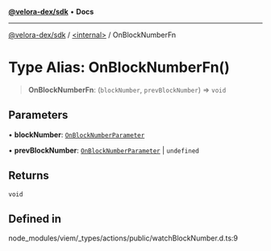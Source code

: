 [**@velora-dex/sdk**](../../README.md) • **Docs**

***

[@velora-dex/sdk](../../globals.md) / [\<internal\>](../README.md) / OnBlockNumberFn

# Type Alias: OnBlockNumberFn()

> **OnBlockNumberFn**: (`blockNumber`, `prevBlockNumber`) => `void`

## Parameters

• **blockNumber**: [`OnBlockNumberParameter`](OnBlockNumberParameter.md)

• **prevBlockNumber**: [`OnBlockNumberParameter`](OnBlockNumberParameter.md) \| `undefined`

## Returns

`void`

## Defined in

node\_modules/viem/\_types/actions/public/watchBlockNumber.d.ts:9
